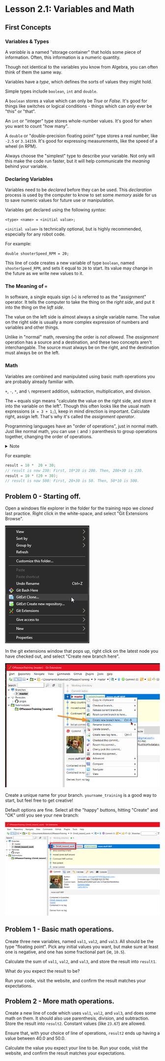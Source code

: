 
# Lesson 2.1: Variables and Math

## First Concepts

### Variables & Types

A _variable_ is a named "storage container" that holds some piece of information. Often, this information is a numeric quantity.

Though not identical to the variables you know from Algebra, you can often think of them the same way.

Variables have a _type_, which defines the sorts of values they might hold.

Simple types include `boolean`, `int` and `double`. 

A `boolean` stores a value which can only be _True_ or _False_. It's good for things like switches or logical conditions - things which can _only_ ever be "this" or "that".

An `int` or "integer" type stores whole-number values. It's good for when you want to count "how many".

A `double` or "double-precision floating point" type stores a real number, like `-2.5` or `3.14159`. It's good for expressing measurements, like the speed of a wheel (in RPM). 

Always choose the "simplest" type to describe your variable. Not only will this make the code run faster, but it will help communicate the _meaning_ behind your variable. 

### Declaring Variables

Variables need to be _declared_ before they can be used. This _declaration_ process is used by the computer to know to set some _memory_ aside for us to save numeric values for future use or manipulation.

Variables get declared using the following _syntax_:

`<type> <name> = <initial value>;`

`<initial value>` is technically optional, but is highly recommended, especially for any robot code.

For example:

`double shooterSpeed_RPM = 20;`

This line of code creates a new variable of type `boolean`, named `shooterSpeed_RPM`, and sets it equal to `20` to start. Its value may change in the future as we write new values to it.

### The Meaning of `=`

In software, a single equals sign (`=`) is referred to as the "assignment" operator. It tells the computer to take the thing on the _right side_, and put it into the thing on the _left side_.

The value on the left side is almost always a single variable name. The value on the right side is usually a more complex expression of numbers and variables and other things.

Unlike in "normal" math, reversing the order is _not allowed_. The _assignment_ operation has a source and a destination, and these two concepts aren't interchangable. The source must always be on the right, and the destination must always be on the left.

### Math 

Variables are combined and manipulated using basic math operations you are probably already familiar with.

`+`, `-`, `*`, and `\` represent addition, subtraction, multiplication, and division.

The `=` equals sign means "calculate the value on the right side, and store it into the variable on the left". Though this often looks like the usual math expressions (`4 = 3 + 1;`), keep in mind direction is important. Calculate right, assign left. That's why it's called the _assignment operator_.

Programming languages have an "order of operations", just in normal math. Just like normal math, you can use `(` and `)` parenthesis to group operations together, changing the order of operations.


<details>
<summary> Note</summary>
Chris learned the acronym PEMDAS (pronounced "paehm-dahs") to describe the Math order of operations. (Parenthesis, then exponentiation, then multiplication, then division, then addition, then subtraction). Chris also learned the trigonometric ratios and functions with the pneumonic not as our Native American friend SOH-CAH-TOA, but as "Some Old Hippie Caught Another Hippie Tripping On Acid" This explains a lot about Chris. We'll assume none of these are commonly-used pneumonic devices, and avoid their usage. But if you happen to know them, well, you can assume you'll turn out like Chris.
</details>


For example:

```java
result = 10 *  20 + 30;  
// result is now 230: First, 10*20 is 200. Then, 200+30 is 230.
result = 10 * (20 + 30); 
// result is now 500: First, 20+30 is 50. Then, 50*10 is 500.
```

## Problem 0 - Starting off.

Open a windows file explorer in the folder for the training repo we _cloned_ last practice. Right click in the white-space, and select "Git Extensions Browse".

![](doc/gitext_clone.png)

In the git extensions window that pops up, right click on the latest node you have checked out, and select "Create new branch here".

![](doc/gitext_new_branch.png)

Create a unique name for your branch. `yourname_training` is a good way to start, but feel free to get creative!

Default options are fine. Select all the "happy" buttons, hitting "Create" and "OK" until you see your new branch:

![](doc/gitext_new_branch_created.png)

## Problem 1 - Basic math operations.

Create three new variables, named `val1`, `val2`, and `val3`. All should be the type "floating point". Pick any initial values you want, but make sure at least one is negative, and one has some fractional part (ie, `10.5`).

Calculate the sum of `val1`, `val2`, and `val3`, and store the result into `result1`. 

What do you expect the result to be?

Run your code, visit the website, and confirm the result matches your expectations.

## Problem 2 - More math operations.

Create a new line of code which uses `val1`, `val2`, and `val3`, and does some math on them. It should also use parenthesis, division, and subtraction. Store the result into `result2`. Constant values (like `23.67`) are allowed.

Ensure that, with your choice of line of operations, `result2` ends up having a value between 40.0 and 50.0.

Calculate the value you expect your line to be. Run your code, visit the website, and confirm the result matches your expectations.

